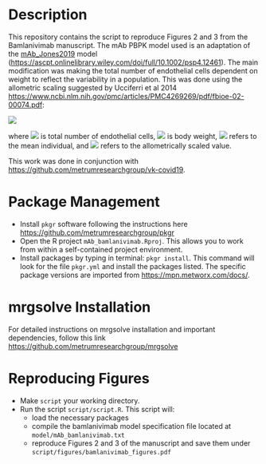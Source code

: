 # Description

This repository contains the script to reproduce Figures 2 and 3 from the Bamlanivimab manuscript. The mAb PBPK model used is an adaptation of the [mAb_Jones2019](https://github.com/metrumresearchgroup/bioPBPK/tree/main/mAb_Jones2019) model (https://ascpt.onlinelibrary.wiley.com/doi/full/10.1002/psp4.12461). The main modification was making the total number of endothelial cells dependent on weight to reflect the variability in a population. This was done using the allometric scaling suggested by Ucciferri et al 2014 https://www.ncbi.nlm.nih.gov/pmc/articles/PMC4269269/pdf/fbioe-02-00074.pdf:

<img src="https://render.githubusercontent.com/render/math?math=Endo_%7Bscaled%7D%3D+Endo_%7Bmean%7D%2A+%28%5Cfrac%7BBW%7D%7BBW_%7Bmean%7D%7D%29%5E%7B%5Cfrac%7B11%7D%7B12%7D%7D">

where <img src="https://render.githubusercontent.com/render/math?math=Endo"> is total number of endothelial cells, <img src="https://render.githubusercontent.com/render/math?math=BW"> is body weight, <img src="https://render.githubusercontent.com/render/math?math=mean"> refers to the mean individual, and <img src="https://render.githubusercontent.com/render/math?math=scaled"> refers to the allometrically scaled value.

This work was done in conjunction with https://github.com/metrumresearchgroup/vk-covid19.

# Package Management

- Install `pkgr` software following the instructions here https://github.com/metrumresearchgroup/pkgr
- Open the R project `mAb_bamlanivimab.Rproj`. This allows you to work from within a self-contained project environment.
- Install packages by typing in terminal: `pkgr install`. This command will look for the file `pkgr.yml` and install the packages listed. The specific package versions are imported from https://mpn.metworx.com/docs/.

# mrgsolve Installation

For detailed instructions on mrgsolve installation and important dependencies, follow this link https://github.com/metrumresearchgroup/mrgsolve

# Reproducing Figures

- Make `script` your working directory.
- Run the script `script/script.R`. This script will:
    - load the necessary packages
    - compile the bamlanivimab model specification file located at `model/mAb_bamlanivimab.txt`
    - reproduce Figures 2 and 3 of the manuscript and save them under `script/figures/bamlanivimab_figures.pdf`


